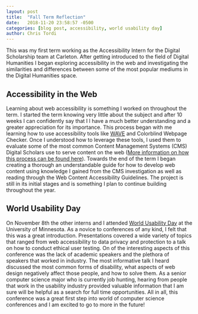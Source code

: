 ```yaml
---
layout: post
title:  "Fall Term Reflection"
date:   2018-11-20 23:58:57 -0500
categories: [blog post, accessibility, world usability day]
author: Chris Tordi
---
```


This was my first term working as the Accessibility Intern for the Digital Scholarship team at Carleton. After getting introduced to the field of Digital Humanities I began exploring accessibility in the web and  investigating the similarities and differences between some of the most popular mediums in the Digital Humanities space.


## Accessibility in the Web ##

Learning about web accessibility is something I worked on throughout the term. I started the term knowing very little about the subject and after 10 weeks I can confidently say that I l have a much better understanding and a greater appreciation for its importance.  This process began with me learning how to use accessibility tools like [WAVE][wave] and Colorblind Webpage Checker. Once I understood how to leverage these tools, I used them to evaluate some of the most common Content Management Systems (CMS) Digital Scholars use to serve content on the web ([More information on how this process can be found here][comparison-project]). Towards the end of the term I began creating a thorough an understandable guide for how to develop web content using knowledge I gained from the CMS investigation as well as reading through the Web Content Accessibility Guidelines. The project is still in its initial stages and is something I plan to continue building throughout the year.


## World Usability Day ##

On November 8th the other interns and I attended [World Usability Day][world-usability-day] at the University of Minnesota. As a novice to conferences of any kind, I felt that this was a great introduction. Presentations covered a wide variety of topics that ranged from web accessibility to data privacy and protection to a talk on how to conduct ethical user testing. On of the interesting aspects of this conference was the lack of academic speakers and the plethora of speakers that worked in industry. The most informative talk I heard discussed the most common forms of disability, what aspects of web design negatively affect those people, and how to solve them.  As a senior computer science major who is currently job hunting, hearing from people that work in the usability industry provided valuable information that I am sure will be helpful as a search for full time opportunities. All in all, this conference was a great first step into world of computer science conferences and I am excited to go to more in the future!


[wave]: https://wave.webaim.org/
[color-blind-checker]:https://www.toptal.com/designers/colorfilter
[comparison-project]: http://blogs.carleton.edu/dsinternship/2018/11/19/reflecting-on-the-comparison-project/
[world-usability-day]: https://it.umn.edu/events/world-usability-day-2018
